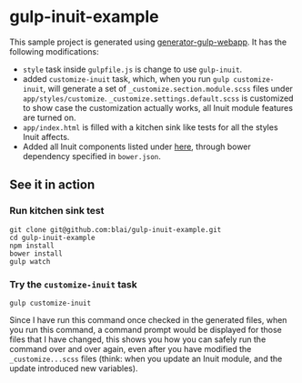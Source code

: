 # gulp-inuit-example

This sample project is generated using [generator-gulp-webapp](https://github.com/yeoman/generator-gulp-webapp). It has the following modifications:

* `style` task inside `gulpfile.js` is change to use `gulp-inuit`.
* added `customize-inuit` task, which, when you run `gulp customize-inuit`, will generate a set of `_customize.section.module.scss` files under `app/styles/customize`. `_customize.settings.default.scss` is customized to show case the customization actually works, all Inuit module features are turned on.
* `app/index.html` is filled with a kitchen sink like tests for all the styles Inuit affects.
* Added all Inuit components listed under [here](https://github.com/inuitcss), through bower dependency specified in `bower.json`.

## See it in action

### Run kitchen sink test

```
git clone git@github.com:blai/gulp-inuit-example.git
cd gulp-inuit-example
npm install
bower install
gulp watch
```

### Try the `customize-inuit` task

```
gulp customize-inuit
```

Since I have run this command once checked in the generated files, when you run this command, a command prompt would be displayed for those files that I have changed, this shows you how you can safely run the command over and over again, even after you have modified the `_customize...scss` files (think: when you update an Inuit module, and the update introduced new variables).
